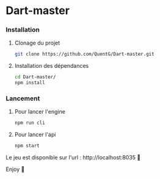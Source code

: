 # Dart-master

### Installation

1. Clonage du projet

    ```sh
    git clone https://github.com/QuentG/Dart-master.git
    ```

2. Installation des dépendances 

    ```bash
    cd Dart-master/
    npm install
    ```

### Lancement

1. Pour lancer l'engine

    ```sh
    npm run cli
    ```

2. Pour lancer l'api

    ```sh
    npm start
    ```

Le jeu est disponible sur l'url : http://localhost:8035 🚀

Enjoy 🤯